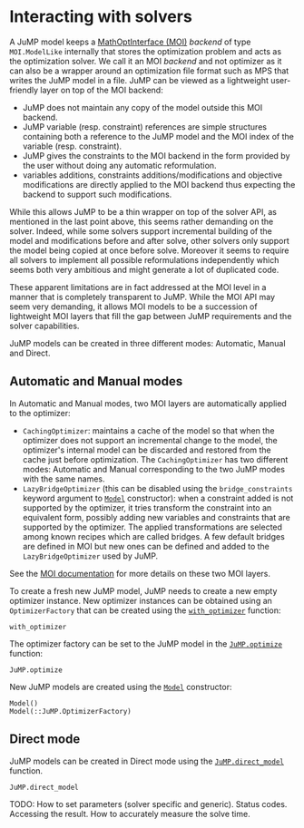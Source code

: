 Interacting with solvers
========================

A JuMP model keeps a [MathOptInterface (MOI)](https://github.com/JuliaOpt/MathOptInterface.jl)
*backend* of type `MOI.ModelLike` internally that stores the optimization
problem and acts as the optimization solver. We call it an MOI *backend* and
not optimizer as it can also be a wrapper around an optimization file format
such as MPS that writes the JuMP model in a file. JuMP can be viewed as a
lightweight user-friendly layer on top of the MOI backend:

* JuMP does not maintain any copy of the model outside this MOI backend.
* JuMP variable (resp. constraint) references are simple structures containing
  both a reference to the JuMP model and the MOI index of the variable (resp.
  constraint).
* JuMP gives the constraints to the MOI backend in the form provided by the user
  without doing any automatic reformulation.
* variables additions, constraints additions/modifications and objective
  modifications are directly applied to the MOI backend thus expecting the
  backend to support such modifications.

While this allows JuMP to be a thin wrapper on top of the solver API, as
mentioned in the last point above, this seems rather demanding on the solver.
Indeed, while some solvers support incremental building of the model and
modifications before and after solve, other solvers only support the model being
copied at once before solve. Moreover it seems to require all solvers to
implement all possible reformulations independently which seems both very
ambitious and might generate a lot of duplicated code.

These apparent limitations are in fact addressed at the MOI level in a manner
that is completely transparent to JuMP. While the MOI API may seem very
demanding, it allows MOI models to be a succession of lightweight MOI layers
that fill the gap between JuMP requirements and the solver capabilities.

JuMP models can be created in three different modes: Automatic, Manual and
Direct.

## Automatic and Manual modes

In Automatic and Manual modes, two MOI layers are automatically applied to the
optimizer:

* `CachingOptimizer`: maintains a cache of the model so that when the optimizer
  does not support an incremental change to the model, the optimizer's internal
  model can be discarded and restored from the cache just before optimization.
  The `CachingOptimizer` has two different modes: Automatic and Manual
  corresponding to the two JuMP modes with the same names.
* `LazyBridgeOptimizer` (this can be disabled using the `bridge_constraints`
  keyword argument to [`Model`](@ref) constructor): when a constraint added is
  not supported by the optimizer, it tries transform the constraint into an
  equivalent form, possibly adding new variables and constraints that are
  supported by the optimizer. The applied transformations are selected among
  known recipes which are called bridges. A few default bridges are defined in
  MOI but new ones can be defined and added to the `LazyBridgeOptimizer` used by
  JuMP.

See the [MOI documentation](http://www.juliaopt.org/MathOptInterface.jl/stable/)
for more details on these two MOI layers.

To create a fresh new JuMP model, JuMP needs to create a new empty optimizer
instance. New optimizer instances can be obtained using an
`OptimizerFactory` that can be created using the [`with_optimizer`](@ref)
function:
```@docs
with_optimizer
```

The optimizer factory can be set to the JuMP model in the
[`JuMP.optimize`](@ref) function:
```@docs
JuMP.optimize
```

New JuMP models are created using the [`Model`](@ref) constructor:
```@docs
Model()
Model(::JuMP.OptimizerFactory)
```

## Direct mode

JuMP models can be created in Direct mode using the [`JuMP.direct_model`](@ref)
function.
```@docs
JuMP.direct_model
```

TODO: How to set parameters (solver
specific and generic). Status codes. Accessing the result.
How to accurately measure the solve time.
